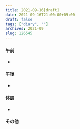 ```yaml
---
title: 2021-09-16[draft]
date: 2021-09-16T21:00:00+09:00
draft: false
tags: ["diary", ""]
archives: 2021-09
slug: 126545
---
```

#### 午前
- 
#### 午後
- 
#### 体調
- 
#### その他